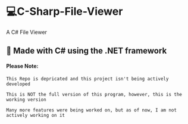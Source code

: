# :computer:C-Sharp-File-Viewer
A C# File Viewer



## :signal_strength: Made with C# using the .NET framework

    
#### Please Note: 
    This Repo is depricated and this project isn't being actively developed
    
    This is NOT the full version of this program, however, this is the working version
    
    Many more features were being worked on, but as of now, I am not actively working on it
    
    
    


